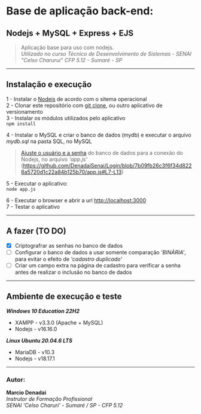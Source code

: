 # Base de aplicação back-end:  
## Nodejs + MySQL + Express + EJS
>Aplicação base para uso com nodejs.  
>_Utilizado no curso Técnico de Desenvolvimento de Sistemas - SENAI "Celso Charurui" CFP 5.12 - Sumaré - SP_  
---  
## Instalação e execução  
1 - Instalar o [Nodejs](https://nodejs.org/en/download) de acordo com o sitema operacional  
2 - Clonar este repositório com [git clone](https://github.com/DenadaiSenai/LoginSQLite.git), ou outro aplicativo de versionamento  
3 - Instalar os módulos utilizados pelo aplicativo  
```npm install```  

4 - Instalar o MySQL e criar o banco de dados (mydb) e executar o arquivo _mydb.sql_ na pasta SQL, no MySQL  
>[Ajuste o usuário e a senha](https://github.com/DenadaiSenai/Login/blob/7b09fb26c3f6f34d8226a5720d1c22a84b125b70/app.js#L7) do banco de dados para a conexão do Nodejs, no arquivo _'app.js'_ 
>(https://github.com/DenadaiSenai/Login/blob/7b09fb26c3f6f34d8226a5720d1c22a84b125b70/app.js#L7-L13) 

5 - Executar o aplicativo:  
```node app.js```  
  
6 - Executar o browser e abrir a url [http://localhost:3000](http://localhost:3000)   
7 - Testar o aplicativo  

---    
## A fazer (TO DO)
- [x] Criptografrar as senhas no banco de dados
- [ ] Configurar o banco de dados a usar somente comparação _'BINÁRIA'_, para evitar o efeito de _'cadastro duplicado'_
- [ ] Criar um campo extra na página de cadastro para verificar a senha antes de realizar o inclusão no banco de dados
---
## Ambiente de execução e teste
***Windows 10 Education 22H2***  
- XAMPP - v3.3.0 (Apache + MySQL)  
- Nodejs - v16.16.0  

***Linux Ubuntu 20.04.6 LTS***  
- MariaDB - v10.3  
- Nodejs - v18.17.1  
---
### Autor:
**Marcio Denadai**  
_Instrutor de Formação Profissional_  
_SENAI 'Celso Charuri' - Sumaré / SP - CFP 5.12_  
